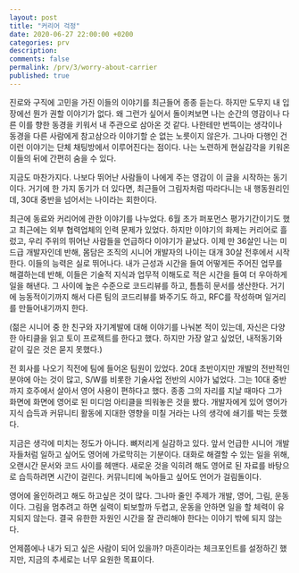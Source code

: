 ```yaml
---
layout: post
title: "커리어 걱정"
date: 2020-06-27 22:00:00 +0200
categories: prv
description: 
comments: false
permalink: /prv/3/worry-about-carrier
published: true
---
```


진로와 구직에 고민을 가진 이들의 이야기를 최근들어 종종 듣는다. 하지만 도무지 내 입장에선 뭔가 권할 이야기가 없다. 왜 그런가 싶어서 돌이켜보면 나는 순간의 영감이나 다른 이를 향한 동경을 키워서 내 주관으로 삼아온 것 같다. 나한테만 번뜩이는 생각이나 동경을 다른 사람에게 참고삼으라 이야기할 순 없는 노릇이지 않은가. 그나마 다행인 건 이런 이야기는 단체 채팅방에서 이루어진다는 점이다. 나는 노련하게 현실감각을 키워온 이들의 뒤에 간편히 숨을 수 있다.

지금도 마찬가지다. 나보다 뛰어난 사람들이 나에게 주는 영감이 이 글을 시작하는 동기이다. 거기에 한 가지 동기가 더 있다면, 최근들어 그림자처럼 따라다니는 내 행동원리인데, 30대 중반을 넘어서는 나이라는 회한이다.

최근에 동료와 커리어에 관한 이야기를 나누었다. 6월 초가 퍼포먼스 평가기간이기도 했고 최근에는 외부 협력업체의 인력 문제가 있었다. 하지만 이야기의 화제는 커리어로 흘렀고, 우리 주위의 뛰어난 사람들을 언급하다 이야기가 끝났다. 이제 만 36살인 나는 미드급 개발자인데 반해, 몸담은 조직의 시니어 개발자의 나이는 대개 30살 전후에서 시작한다. 이들의 능력은 실로 뛰어나다. 내가 근성과 시간을 들여 어떻게든 주어진 업무를 해결하는데 반해, 이들은 기술적 지식과 업무적 이해도로 적은 시간을 들여 더 우아하게 일을 해낸다. 그 사이에 높은 수준으로 코드리뷰를 하고, 틈틈히 문서를 생산한다. 거기에 능동적이기까지 해서 다른 팀의 코드리뷰를 봐주기도 하고, RFC를 작성하며 일거리를 만들어내기까지 한다.

(젊은 시니어 중 한 친구와 자기계발에 대해 이야기를 나눠본 적이 있는데, 자신은 다양한 아티클을 읽고 토이 프로젝트를 한다고 했다. 하지만 가장 알고 싶었던, 내적동기와 같이 깊은 것은 묻지 못했다.)

전 회사를 나오기 직전에 팀에 들어온 팀원이 있었다. 20대 초반이지만 개발의 전반적인 분야에 아는 것이 많고, S/W를 비롯한 기술사업 전반의 시야가 넓었다. 그는 10대 중반까지 호주에서 살아서 영어 사용이 편하다고 했다. 종종 그의 자리를 지날 때마다 그가 화면에 화면에 영어로 된 미디엄 아티클을 띄워놓은 것을 봤다. 개발자에게 있어 영어가 지식 습득과 커뮤니티 활동에 지대한 영향을 미칠 거라는 나의 생각에 쇄기를 박는 듯했다.

지금은 생각에 미치는 정도가 아니다. 뼈저리게 실감하고 있다. 앞서 언급한 시니어 개발자들처럼 일하고 싶어도 영어에 가로막히는 기분이다. 대화로 해결할 수 있는 일을 위해, 오랜시간 문서와 코드 사이를 헤맨다. 새로운 것을 익히려 해도 영어로 된 자료를 바탕으로 습득하려면 시간이 걸린다. 커뮤니티에 녹아들고 싶어도 언어가 걸림돌이다. 

영어에 올인하려고 해도 하고싶은 것이 많다. 그나마 줄인 주제가 개발, 영어, 그림, 운동이다. 그림을 멈추려고 하면 실력이 퇴보할까 두렵고, 운동을 안하면 일을 할 체력이 유지되지 않는다. 결국 유한한 자원인 시간을 잘 관리해야 한다는 이야기 밖에 되지 않는다.

언제쯤에나 내가 되고 싶은 사람이 되어 있을까? 마흔이라는 체크포인트를 설정하긴 했지만, 지금의 추세로는 너무 요원한 목표이다.